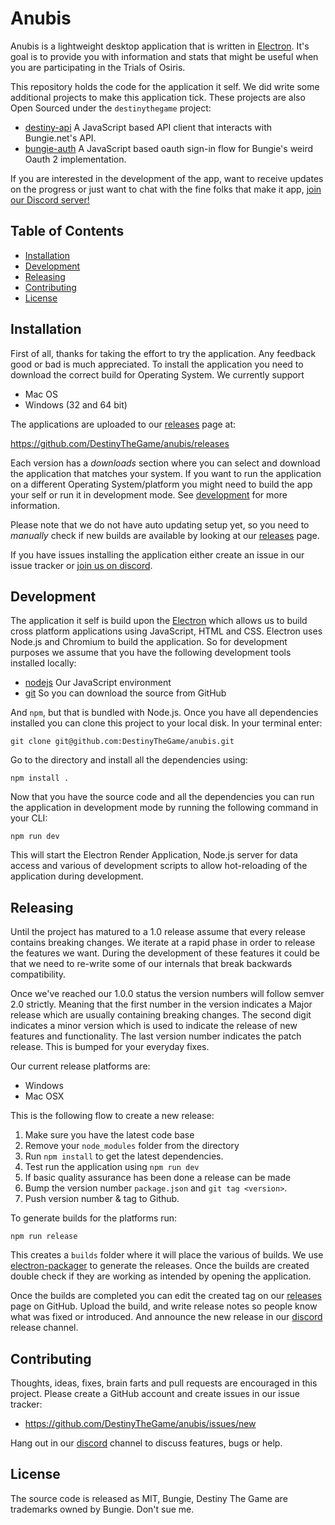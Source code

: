 # Anubis

Anubis is a lightweight desktop application that is written in
[Electron][electron]. It's goal is to provide you with information and stats
that might be useful when you are participating in the Trials of Osiris.

This repository holds the code for the application it self. We did write some
additional projects to make this application tick. These projects are also Open
Sourced under the `destinythegame` project:

- [destiny-api][destiny-api] A JavaScript based API client that interacts with Bungie.net's API.
- [bungie-auth][bungie-auth] A JavaScript based oauth sign-in flow for Bungie's weird Oauth 2 implementation.

If you are interested in the development of the app, want to receive updates on
the progress or just want to chat with the fine folks that make it app, [join our
Discord server!][discord]

## Table of Contents

- [Installation](#installation)
- [Development](#development)
- [Releasing](#releasing)
- [Contributing](#contributing)
- [License](#license)

## Installation

First of all, thanks for taking the effort to try the application. Any feedback
good or bad is much appreciated. To install the application you need to download
the correct build for Operating System. We currently support

- Mac OS
- Windows (32 and 64 bit)

The applications are uploaded to our [releases] page at:

https://github.com/DestinyTheGame/anubis/releases

Each version has a *downloads* section where you can select and download the
application that matches your system. If you want to run the application on a
different Operating System/platform you might need to build the app your self or
run it in development mode. See [development](#development) for more
information.

Please note that we do not have auto updating setup yet, so you need to
*manually* check if new builds are available by looking at our
[releases][releases] page.

If you have issues installing the application either create an issue in our
issue tracker or [join us on discord][discord].

## Development

The application it self is build upon the [Electron][electron] which allows us
to build cross platform applications using JavaScript, HTML and CSS. Electron
uses Node.js and Chromium to build the application. So for development purposes
we assume that you have the following development tools installed locally:

- [nodejs][nodejs] Our JavaScript environment
- [git][git] So you can download the source from GitHub

And `npm`, but that is bundled with Node.js. Once you have all dependencies
installed you can clone this project to your local disk. In your terminal enter:

```
git clone git@github.com:DestinyTheGame/anubis.git
```

Go to the directory and install all the dependencies using:

```
npm install .
```

Now that you have the source code and all the dependencies you can run the
application in development mode by running the following command in your CLI:

```
npm run dev
```

This will start the Electron Render Application, Node.js server for data access
and various of development scripts to allow hot-reloading of the application
during development.

## Releasing

Until the project has matured to a 1.0 release assume that every release
contains breaking changes. We iterate at a rapid phase in order to release the
features we want. During the development of these features it could be that we
need to re-write some of our internals that break backwards compatibility.

Once we've reached our 1.0.0 status the version numbers will follow semver 2.0
strictly. Meaning that the first number in the version indicates a Major
release which are usually containing breaking changes. The second digit
indicates a minor version which is used to indicate the release of new features
and functionality. The last version number indicates the patch release. This is
bumped for your everyday fixes.

Our current release platforms are:

- Windows
- Mac OSX

This is the following flow to create a new release:

1. Make sure you have the latest code base
2. Remove your `node_modules` folder from the directory
3. Run `npm install` to get the latest dependencies.
4. Test run the application using `npm run dev`
5. If basic quality assurance has been done a release can be made
6. Bump the version number `package.json` and `git tag <version>`.
7. Push version number & tag to Github.

To generate builds for the platforms run:

```
npm run release
```

This creates a `builds` folder where it will place the various of builds. We use
[electron-packager][packager] to generate the releases. Once the builds are
created double check if they are working as intended by opening the application.

Once the builds are completed you can edit the created tag on our [releases]
page on GitHub. Upload the build, and write release notes so people know what
was fixed or introduced. And announce the new release in our [discord][discord]
release channel.

## Contributing

Thoughts, ideas, fixes, brain farts and pull requests are encouraged in this
project. Please create a GitHub account and create issues in our issue tracker:

- https://github.com/DestinyTheGame/anubis/issues/new

Hang out in our [discord] channel to discuss features, bugs or help.

## License

The source code is released as MIT, Bungie, Destiny The Game are trademarks
owned by Bungie. Don't sue me.

[discord]: https://discord.gg/kXn2NmQ
[electron]: http://electron.atom.io/
[nodejs]: http://electron.atom.io/
[git]: http://electron.atom.io/
[destiny-api]: https://github.com/DestinyTheGame/destiny-api
[bungie-auth]: https://github.com/DestinyTheGame/bungie-auth
[releases]: https://github.com/DestinyTheGame/anubis/releases
[packager]: https://github.com/electron-userland/electron-packager
